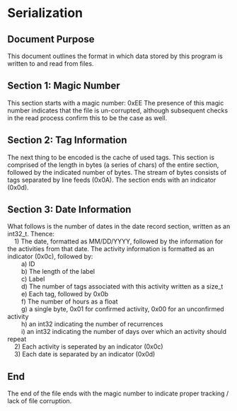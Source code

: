 # Serialization
## Document Purpose
This document outlines the format in which data stored by this program is written to and read from files.

## Section 1: Magic Number
This section starts with a magic number: 0xEE
The presence of this magic number indicates that the file is un-corrupted, although subsequent checks in the read process confirm this to be the case as well.

## Section 2: Tag Information
The next thing to be encoded is the cache of used tags.
This section is comprised of the length in bytes (a series of chars) of the entire section, followed by the indicated number of bytes.  The stream of bytes consists of tags separated by line feeds (0x0A).  The section ends with an indicator (0x0d).

## Section 3: Date Information
What follows is the number of dates in the date record section, written as an int32_t.  Thence:<br>
&nbsp;&nbsp;&nbsp;&nbsp;1) The date, formatted as MM/DD/YYYY, followed by the information for the activities from that date.  The activity information is formatted as an indicator (0x0c), followed by:<br>
&nbsp;&nbsp;&nbsp;&nbsp;&nbsp;&nbsp;&nbsp;&nbsp;a) ID<br>
&nbsp;&nbsp;&nbsp;&nbsp;&nbsp;&nbsp;&nbsp;&nbsp;b) The length of the label<br>
&nbsp;&nbsp;&nbsp;&nbsp;&nbsp;&nbsp;&nbsp;&nbsp;c) Label<br>
&nbsp;&nbsp;&nbsp;&nbsp;&nbsp;&nbsp;&nbsp;&nbsp;d) The number of tags associated with this activity written as a size_t<br>
&nbsp;&nbsp;&nbsp;&nbsp;&nbsp;&nbsp;&nbsp;&nbsp;e) Each tag, followed by 0x0b<br>
&nbsp;&nbsp;&nbsp;&nbsp;&nbsp;&nbsp;&nbsp;&nbsp;f) The number of hours as a float<br>
&nbsp;&nbsp;&nbsp;&nbsp;&nbsp;&nbsp;&nbsp;&nbsp;g) a single byte, 0x01 for confirmed activity, 0x00 for an unconfirmed activity<br>
&nbsp;&nbsp;&nbsp;&nbsp;&nbsp;&nbsp;&nbsp;&nbsp;h) an int32 indicating the number of recurrences<br>
&nbsp;&nbsp;&nbsp;&nbsp;&nbsp;&nbsp;&nbsp;&nbsp;i) an int32 indicating the number of days over which an activity should repeat<br>
&nbsp;&nbsp;&nbsp;&nbsp;2) Each activity is seperated by an indicator (0x0c)<br>
&nbsp;&nbsp;&nbsp;&nbsp;3) Each date is separated by an indicator (0x0d)<br>

## End
The end of the file ends with the magic number to indicate proper tracking / lack of file corruption.